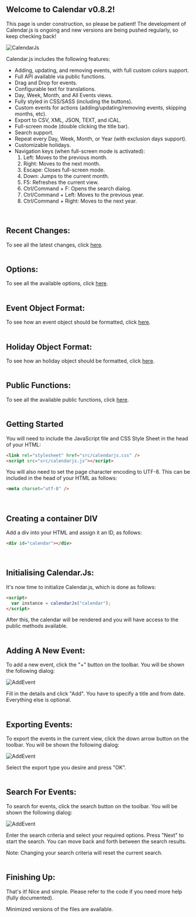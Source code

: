 ## Welcome to Calendar v0.8.2!

This page is under construction, so please be patient! The development of Calendar.js is ongoing and new versions are being pushed regularly, so keep checking back!

![CalendarJs](images/main.png)

Calendar.js includes the following features:

- Adding, updating, and removing events, with full custom colors support.
- Full API available via public functions.
- Drag and Drop for events.
- Configurable text for translations.
- Day, Week, Month, and All Events views.
- Fully styled in CSS/SASS (including the buttons).
- Custom events for actions (adding/updating/removing events, skipping months, etc).
- Export to CSV, XML, JSON, TEXT, and iCAL.
- Full-screen mode (double clicking the title bar).
- Search support.
- Repeat every Day, Week, Month, or Year (with exclusion days support).
- Customizable holidays.
- Navigation keys (when full-screen mode is activated):
  1. Left:  Moves to the previous month.
  2. Right:  Moves to the next month.
  3. Escape:  Closes full-screen mode.
  4. Down:  Jumps to the current month.
  6. F5:  Refreshes the current view.
  7. Ctrl/Command + F:  Opens the search dialog.
  8. Ctrl/Command + Left:  Moves to the previous year.
  9. Ctrl/Command + Right:  Moves to the next year.
<br>

## Recent Changes:

To see all the latest changes, click [here](changes.md).
<br>
<br>

## Options:

To see all the available options, click [here](options.md).
<br>
<br>

## Event Object Format:

To see how an event object should be formatted, click [here](event.md).
<br>
<br>

## Holiday Object Format:

To see how an holiday object should be formatted, click [here](holiday.md).
<br>
<br>

## Public Functions:

To see all the available public functions, click [here](functions.md).
<br>
<br>

## Getting Started

You will need to include the JavaScript file and CSS Style Sheet in the head of your HTML:

```markdown
<link rel="stylesheet" href="src/calendarjs.css" />
<script src="src/calendarjs.js"></script>
```

You will also need to set the page character encoding to UTF-8. This can be included in the head of your HTML as follows:

```markdown
<meta charset="utf-8" />
```
<br>

## Creating a container DIV

Add a div into your HTML and assign it an ID, as follows:

```markdown
<div id="calendar"></div>
```
<br>

## Initialising Calendar.Js:

It's now time to initialize Calendar.js, which is done as follows:

```markdown
<script> 
  var instance = calendarJs("calendar"); 
</script>
```

After this, the calendar will be rendered and you will have access to the public methods available.
<br>
<br>

## Adding A New Event:

To add a new event, click the "+" button on the toolbar.  You will be shown the following dialog:

![AddEvent](images/addevent.png)

Fill in the details and click "Add".  You have to specify a title and from date.  Everything else is optional.
<br>
<br>

## Exporting Events:

To export the events in the current view, click the down arrow button on the toolbar.  You will be shown the following dialog:

![AddEvent](images/export.png)

Select the export type you desire and press "OK".
<br>
<br>

## Search For Events:

To search for events, click the search button on the toolbar.  You will be shown the following dialog:

![AddEvent](images/search.png)

Enter the search criteria and select your required options.  Press "Next" to start the search.  You can move back and forth between the search results.

Note:  Changing your search criteria will reset the current search.
<br>
<br>

## Finishing Up:

That's it! Nice and simple. Please refer to the code if you need more help (fully documented).

Minimized versions of the files are available.
